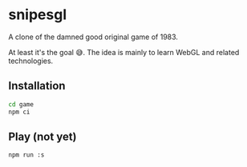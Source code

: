 # snipesgl

A clone of the damned good original game of 1983.

At least it's the goal :sweat_smile:. The idea is mainly to learn WebGL and related technologies.

## Installation

```bash
cd game
npm ci
```

## Play (not yet)

```
npm run :s
```
